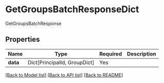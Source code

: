 # GetGroupsBatchResponseDict

GetGroupsBatchResponse

## Properties
| Name | Type | Required | Description |
| ------------ | ------------- | ------------- | ------------- |
**data** | Dict[PrincipalId, GroupDict] | Yes |  |


[[Back to Model list]](../../../README.md#models-v2-link) [[Back to API list]](../../../README.md#documentation-for-api-endpoints) [[Back to README]](../../../README.md)
